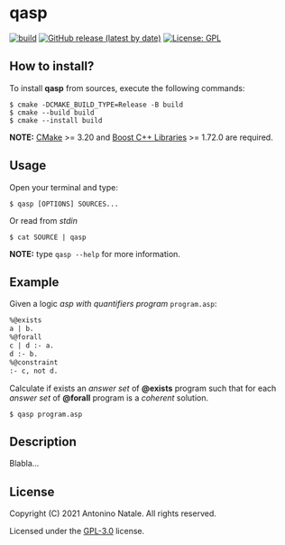 # qasp
[![build](https://github.com/kwrx/qasp/actions/workflows/cmake-build.yml/badge.svg)](https://github.com/kwrx/qasp/actions/workflows/cmake-build.yml)
[![GitHub release (latest by date)](https://img.shields.io/github/v/release/kwrx/qasp)](https://github.com/kwrx/qasp/releases/latest)
[![License: GPL](https://img.shields.io/badge/License-GPL-blue.svg)](/LICENSE) 

## How to install?
To install **qasp** from sources, execute the following commands:
```shell script
$ cmake -DCMAKE_BUILD_TYPE=Release -B build
$ cmake --build build
$ cmake --install build
```
**NOTE:** [CMake](https://cmake.org/) >= 3.20 and [Boost C++ Libraries](https://www.boost.org/) >= 1.72.0 are required.

## Usage
Open your terminal and type:
```shell script
$ qasp [OPTIONS] SOURCES...
```
Or read from *stdin*
```shell script
$ cat SOURCE | qasp
```
**NOTE:** type ```qasp --help``` for more information.

## Example
Given a logic *asp with quantifiers program* ```program.asp```:
```asp
%@exists
a | b.
%@forall
c | d :- a.
d :- b.  
%@constraint
:- c, not d.
```
Calculate if exists an *answer set* of **@exists** program such that for each *answer set* of **@forall** program is a *coherent* solution.
```shell script
$ qasp program.asp
```
## Description
Blabla...

## License
Copyright (C) 2021 Antonino Natale. All rights reserved.  

Licensed under the [GPL-3.0](/LICENSE) license.
